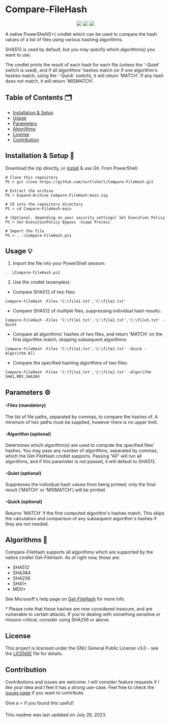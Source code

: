 # Compare-FileHash

<p align="center">
	<a href="LICENSE"><img src="https://badgen.net/static/license/GPL-3.0?icon=github" /></a>
	<img src="https://badgen.net/static/PowerShell/5.0+/orange?icon=terminal" /></a>
	<img src="https://badgen.net/static/.NET/None/green?icon=windows" /></a>
</p>

A native PowerShell(5+) cmdlet which can be used to compare the hash values of a list of files using various hashing algorithms. 

SHA512 is used by default, but you may specify which algorithm(s) you want to use.

The cmdlet prints the result of each hash for each file (unless the '-Quiet' switch is used), and if all algorithms' hashes match (or if one algorithm's hashes match, using the '-Quick' switch), it will return 'MATCH'. If any hash does not match, it will return 'MISMATCH'.

## Table of Contents 🗂️

- [Installation & Setup](#installation--setup)
- [Usage](#usage)
- [Parameters](#parameters)
- [Algorithms](#algorithms)
- [License](#license)
- [Contribution](#contribution)

## Installation & Setup 🔧

Download the zip directly, or [install](https://github.com/git-guides/install-git) & use Git. From PowerShell:

```
# Clone this repository
PS > git clone https://github.com/turtlshell/Compare-FileHash.git

# Extract the archive
PS > Expand-Archive Compare-FileHash-main.zip

# CD into the repository directory
PS > cd Compare-FileHash-main

# (Optional, depending on your security settings) Set Execution Policy
PS > Set-ExecutionPolicy Bypass -Scope Process

# Import the file
PS > . .\Compare-FileHash.ps1
```

## Usage 💡

1. Import the file into your PowerShell session:
```
. .\Compare-FileHash.ps1
```

2. Use the cmdlet (examples):

- Compare SHA512 of two files:
```
Compare-FileHash -Files 'C:\file1.txt','C:\file2.txt'
```

- Compare SHA512 of multiple files, suppressing individual hash results:
```
Compare-FileHash -Files 'C:\file1.txt','C:\file2.txt','C:\file3.txt' -Quiet
```

- Compare all algorithms' hashes of two files, and return 'MATCH' on the first algorithm match, skipping subsequent algorithms:
```
Compare-FileHash -Files 'C:\file1.txt','C:\file2.txt' -Quick -Algorithm All
```

- Compare the specified hashing algorithms of two files:
```
Compare-FileHash -Files 'C:\file1.txt','C:\file2.txt' -Algorithm SHA1,MD5,SHA384
```

## Parameters ⚙️

#### -Files (mandatory)

The list of file paths, separated by commas, to compare the hashes of. A minimum of two paths must be supplied, however there is no upper limit.

#### -Algorithm (optional)

Determines which algorithm(s) are used to compute the specified files' hashes. You may pass any number of algorithms, separated by commas, which the Get-FileHash cmdlet supports. Passing "All" will run all algorithms, and if this parameter is not passed, it will default to SHA512.

#### -Quiet (optional)

Suppresses the individual hash values from being printed; only the final result ('MATCH' or 'MISMATCH') will be printed.

#### -Quick (optional)

Returns 'MATCH' if the first computed algorithm's hashes match. This skips the calculation and comparison of any subsequent algorithm's hashes if they are not needed.

## Algorithms 🧮

Compare-FileHash supports all algorithms which are supported by the native cmdlet Get-FileHash. As of right now, those are:

- SHA512
- SHA384
- SHA256
- SHA1*
- MD5*

See Microsoft's help page on [Get-FileHash](https://learn.microsoft.com/en-us/powershell/module/microsoft.powershell.utility/get-filehash#parameters) for more info.

\* Please note that these hashes are now considered insecure, and are vulnerable to certain attacks. If you're dealing with something sensitive or mission critical, consider using SHA256 or above.

## License

This project is licensed under the GNU General Public License v3.0 - see the [LICENSE](LICENSE) file for details.

## Contribution

Contributions and issues are welcome. I will consider feature requests if I like your idea and I feel it has a strong use-case. Feel free to check the [issues page](https://github.com/turtlshell/Compare-FileHash/issues) if you want to contribute.

Give a ⭐️ if you found this useful!

This readme was last updated on July 26, 2023.
